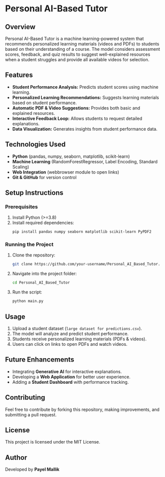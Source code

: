 # Personal AI-Based Tutor

## Overview

Personal AI-Based Tutor is a machine learning-powered system that recommends personalized learning materials (videos and PDFs) to students based on their understanding of a course. The model considers assessment scores, feedback, and quiz results to suggest well-explained resources when a student struggles and provide all available videos for selection.

## Features

- **Student Performance Analysis:** Predicts student scores using machine learning.
- **Personalized Learning Recommendations:** Suggests learning materials based on student performance.
- **Automatic PDF & Video Suggestions:** Provides both basic and explained resources.
- **Interactive Feedback Loop:** Allows students to request detailed explanations.
- **Data Visualization:** Generates insights from student performance data.

## Technologies Used

- **Python** (pandas, numpy, seaborn, matplotlib, scikit-learn)
- **Machine Learning** (RandomForestRegressor, Label Encoding, Standard Scaling)
- **Web Integration** (webbrowser module to open links)
- **Git & GitHub** for version control

## Setup Instructions

### Prerequisites

1. Install Python (>=3.8)
2. Install required dependencies:
   ```sh
   pip install pandas numpy seaborn matplotlib scikit-learn PyPDF2
   ```

### Running the Project

1. Clone the repository:
   ```sh
   git clone https://github.com/your-username/Personal_AI_Based_Tutor.git
   ```
2. Navigate into the project folder:
   ```sh
   cd Personal_AI_Based_Tutor
   ```
3. Run the script:
   ```sh
   python main.py
   ```

## Usage

1. Upload a student dataset (`large dataset for predictions.csv`).
2. The model will analyze and predict student performance.
3. Students receive personalized learning materials (PDFs & videos).
4. Users can click on links to open PDFs and watch videos.

## Future Enhancements

- Integrating **Generative AI** for interactive explanations.
- Developing a **Web Application** for better user experience.
- Adding a **Student Dashboard** with performance tracking.

## Contributing

Feel free to contribute by forking this repository, making improvements, and submitting a pull request.

## License

This project is licensed under the MIT License.

## Author

Developed by **Payel Mallik**

